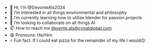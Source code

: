 - 👋 Hi, I’m @DevonteAls2024
- 👀 I’m interested in all things environmental and philosophy
- 🌱 I’m currently learning how to utilize blender for passion projects
- 💞️ I’m looking to collaborate on all things AI
- 📫 How to reach me devonte.als@cynatglobal.com
- 😄 Pronouns: He/Him
- ⚡ Fun fact: If I could eat pizza for the remainder of my life I would😌

<!---
DevonteAls2024/DevonteAls2024 is a ✨ special ✨ repository because its `README.md` (this file) appears on your GitHub profile.
You can click the Preview link to take a look at your changes.
--->

